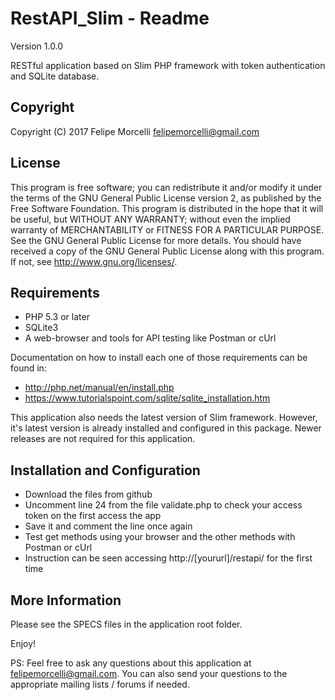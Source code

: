 RestAPI_Slim - Readme
=============================

Version 1.0.0

RESTful application based on Slim PHP framework with token authentication and SQLite database.

Copyright
---------

Copyright (C) 2017
    Felipe Morcelli <felipemorcelli@gmail.com>


License
-------

This program is free software; you can redistribute it and/or modify it under the terms of the GNU General Public License version 2, as published by the Free Software Foundation. This program is distributed in the hope that it will be useful, but WITHOUT ANY WARRANTY; without even the implied warranty of MERCHANTABILITY or FITNESS FOR A PARTICULAR PURPOSE. See the GNU General Public License for more details. You should have received a copy of the GNU General Public License
along with this program.  If not, see <http://www.gnu.org/licenses/>.


Requirements
------------

* PHP 5.3 or later
* SQLite3
* A web-browser and tools for API testing like Postman or cUrl

Documentation on how to install each one of those requirements can be found in:

- http://php.net/manual/en/install.php
- https://www.tutorialspoint.com/sqlite/sqlite_installation.htm

This application also needs the latest version of Slim framework. However, it's latest version is already installed and configured in this package. Newer releases are not required for this application.


Installation and Configuration
-------------------------------

- Download the files from github
- Uncomment line 24 from the file validate.php to check your access token on the first access the app
- Save it and comment the line once again
- Test get methods using your browser and the other methods with Postman or cUrl
- Instruction can be seen accessing http://[yoururl]/restapi/ for the first time


More Information
----------------

Please see the SPECS files in the application root folder.

Enjoy!

PS: Feel free to ask any questions about this application at felipemorcelli@gmail.com. You can also send your questions to the appropriate mailing lists / forums if needed.
